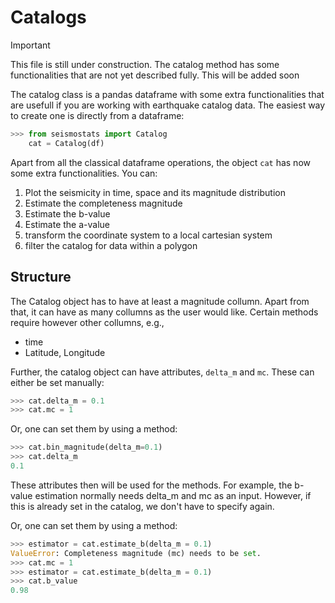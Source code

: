 # Catalogs

>[!IMPORTANT]  
>This file is still under construction. The catalog method has some functionalities that are not yet described fully. This will be added soon

The catalog class is a pandas dataframe with some extra functionalities that are usefull if you are working with earthquake catalog data.
The easiest way to create one is directly from a dataframe:

```python
>>> from seismostats import Catalog
    cat = Catalog(df)
```

Apart from all the classical dataframe operations, the object `cat` has now some extra functionalities.
You can:
1. Plot the seismicity in time, space and its magnitude distribution
2. Estimate the completeness magnitude
3. Estimate the b-value
4. Estimate the a-value
5. transform the coordinate system to a local cartesian system
6. filter the catalog for data within a polygon

## Structure
The Catalog object has to have at least a magnitude collumn. Apart from that, it can have as many collumns as the user would like. Certain methods require however other collumns, e.g.,
- time
- Latitude, Longitude 

Further, the catalog object can have attributes, `delta_m` and `mc`. These can either be set manually:
```python
>>> cat.delta_m = 0.1
>>> cat.mc = 1
```

Or, one can set them by using a method:
```python
>>> cat.bin_magnitude(delta_m=0.1)
>>> cat.delta_m
0.1
```

These attributes then will be used for the methods. For example, the b-value estimation normally needs delta_m and mc as an input. However, if this is already set in the catalog, we don't have to specify again.

Or, one can set them by using a method:
```python
>>> estimator = cat.estimate_b(delta_m = 0.1)
ValueError: Completeness magnitude (mc) needs to be set.
>>> cat.mc = 1
>>> estimator = cat.estimate_b(delta_m = 0.1)
>>> cat.b_value
0.98
```